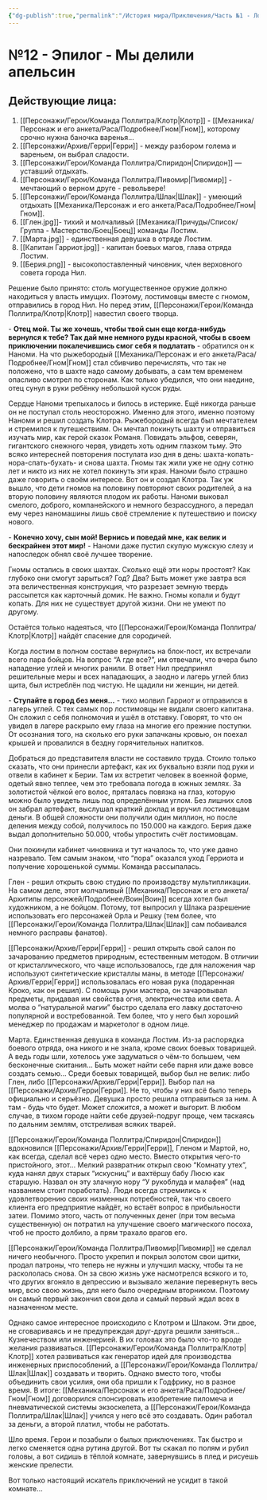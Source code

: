 ```yaml
---
{"dg-publish":true,"permalink":"/История мира/Приключения/Часть №1 - Лостим/№12 - Эпилог - Мы делили апельсин/","noteIcon":"","created":"2025-09-12T07:20:15.656+03:00","updated":"2025-09-11T12:00:12.089+03:00"}
---
```


# №12 - Эпилог - Мы делили апельсин
## Действующие лица:
1. [[Персонажи/Герои/Команда Поллитра/Клотр\|Клотр]] - [[Механика/Персонаж и его анкета/Раса/Подробнее/Гном\|Гном]], которому срочно нужна баночка варенья…
2. [[Персонажи/Архив/Герри\|Герри]] - между разбором голема и вареньем, он выбрал сладости.
3. [[Персонажи/Герои/Команда Поллитра/Спиридон\|Спиридон]] — уставший отдыхать.
4. [[Персонажи/Герои/Команда Поллитра/Пивомир\|Пивомир]] - мечтающий о верном друге - револьвере!
5. [[Персонажи/Герои/Команда Поллитра/Шлак\|Шлак]] - умеющий отдыхать [[Механика/Персонаж и его анкета/Раса/Подробнее/Гном\|Гном]].
6. [[Глен.jpg]]- тихий и молчаливый [[Механика/Причуды/Список/Группа - Мастерство/Боец\|Боец]] команды Лостим. 
7. [[Марта.jpg]] - единственная девушка в отряде Лостим.
8. [[Капитан Гарриот.jpg]] - капитан боевых магов, глава отряда Лостим.
9. [[Берия.png]] - высокопоставленный чиновник, член верховного совета города Нил. 

  
Решение было принято: столь могущественное оружие должно находиться у власть имущих. Поэтому, лостимовцы вместе с гномом, отправились в город Нил. Но перед этим, [[Персонажи/Герои/Команда Поллитра/Клотр\|Клотр]] навестил своего творца. 

\- **Отец мой. Ты же хочешь, чтобы твой сын еще когда-нибудь вернулся к тебе? Так дай мне немного руды красной, чтобы в своем приключении покалечившись смог себя я подлатать** - обратился он к Наноми. На что рыжебородый [[Механика/Персонаж и его анкета/Раса/Подробнее/Гном\|Гном]] стал сбивчиво перечислять, что так не положено, что в шахте надо самому добывать, а сам тем временем опасливо смотрел по сторонам. Как только убедился, что они наедине, отец сунул в руки ребёнку небольшой кусок руды. 

Сердце Наноми трепыхалось и билось в истерике. Ещё никогда раньше он не поступал столь неосторожно. Именно для этого, именно поэтому Наноми и решил создать Клотра. Рыжебородый всегда был мечтателем и стремился к путешествиям. Он мечтал покинуть шахту и отправиться изучать мир, как герой сказок Романя. Повидать эльфов, северян, гигантского снежного червя, увидеть хоть одним глазком тьму. Это всяко интересней повторения постулата изо дня в день: шахта-копать-нора-спать-бухать- и снова шахта. Гномы так жили уже не одну сотню лет и никто из них не хотел покинуть эти края. Наноми было страшно даже говорить о своём интересе. Вот он и создал Клотра. Так уж вышло, что дети гномов на половину повторяют своих родителей, а на вторую половину являются плодом их работы. Наноми выковал смелого, доброго, компанейского и немного безрассудного, а передал ему через наномашины лишь своё стремление к путешествию и поиску нового. 

\- **Конечно хочу, сын мой! Вернись и поведай мне, как велик и бескрайнен этот мир!** - Наноми даже пустил скупую мужскую слезу и напоследок обнял своё лучшее творение.  

Гномы остались в своих шахтах. Сколько ещё эти норы простоят? Как глубоко они смогут зарыться? Год? Два? Быть может уже завтра вся эта величественная конструкция, что разрезает земную твердь рассыпется как карточный домик. Не важно. Гномы копали и будут копать. Для них не существует другой жизни. Они не умеют по другому. 

Остаётся только надеяться, что [[Персонажи/Герои/Команда Поллитра/Клотр\|Клотр]] найдёт спасение для сородичей. 

Когда лостим в полном составе вернулись на блок-пост, их встречали всего пара бойцов. На вопрос “А где все?”, им отвечали, что вчера было нападение углей и многих ранили. В ответ Нил предпринял решительные меры и всех нападающих, а заодно и лагерь углей близ щита, был истреблён под чистую. Не щадили ни женщин, ни детей. 

\- **Ступайте в город без меня…** - тихо молвил Гарриот и отправился в лагерь углей. С тех самых пор лостимовцы не видали своего капитана. Он сложил с себя полномочия и ушёл в отставку. Говорят, то что он увидел в лагере раскрыло ему глаза на многие его прежние поступки. От осознания того, на сколько его руки запачканы кровью, он поехал крышей и провалился в бездну горячительных напитков. 

Добраться до представителя власти не составило труда. Стоило только сказать, что они принесли артефакт, как их буквально взяли под руки и отвели в кабинет к Берии. Там их встретит человек в военной форме, одетый явно теплее, чем это требовала погода в южных землях. За золотистой чёлкой его волос, пряталась повязка на глаз, которую можно было увидеть лишь под определённым углом. Без лишних слов он забрал артефакт, выслушал краткий доклад и вручил лостимовцам деньги. В общей сложности они получили один миллион, но после деления между собой, получилось по 150.000 на каждого. Берия даже выдал дополнительно 50.000, чтобы упростить счёт лостимовцам.

Они покинули кабинет чиновника и тут началось то, что уже давно назревало. Тем самым знаком, что “пора” оказался уход Герриота и получение хорошенькой суммы. Команда рассыпалась.

Глен - решил открыть свою студию по производству мультипликации. На самом деле, этот молчаливый [[Механика/Персонаж и его анкета/Архитипы персонжей/Подробнее/Воин\|Воин]] всегда хотел был художником, а не бойцом. Потому, тот выпросил у Шлака разрешение использовать его персонажей Орла и Решку (тем более, что [[Персонажи/Герои/Команда Поллитра/Шлак\|Шлак]] сам побаивался немного расправы фанатов). 

[[Персонажи/Архив/Герри\|Герри]] - решил открыть свой салон по зачарованию предметов природным, естественным методом. В отличии от кристаллического, что чаще использовалось, где для наложения чар используют синтетические кристаллы маны, в методе [[Персонажи/Архив/Герри\|Герри]] использовалась его новая рука (подаренная Кроко, как он решил). С помощь руки мастера, он зачаровывал предметы, придавая им свойства огня, электричества или света. А молва о “натуральной магии” быстро сделала его лавку достаточно популярной и востребованной. Тем более, что у него был хороший менеджер по продажам и маркетолог в одном лице.

Марта. Единственная девушка в команда Лостим. Из-за распорядка боевого отряда, она никого и не знала, кроме своих боевых товарищей. А ведь годы шли, хотелось уже задуматься о чём-то большем, чем бесконечные скитания… Быть может найти себе парня или даже вовсе создать семью… Среди боевых товарищей, выбор был не велик: либо Глен, либо [[Персонажи/Архив/Герри\|Герри]]. Выбор пал на [[Персонажи/Архив/Герри\|Герри]]. Не то, чтобы у них всё было теперь официально и серьёзно. Девушка просто решила отправиться за ним. А там - будь что будет. Может сложится, а может и выгорит. В любом случае, в тихом городе найти себе друзей-подруг проще, чем таскаясь по дальним землям, отстреливая всяких тварей. 

  

[[Персонажи/Герои/Команда Поллитра/Спиридон\|Спиридон]] вдохновился [[Персонажи/Архив/Герри\|Герри]], Гленом и Мартой, но, как всегда, сделал всё через одно место. Вместо открытия чего-то пристойного, этот… Мелкий развратник открыл свою “Комнату утех”, куда нанял двух старых “искусниц” и вахтёршу бабу Люсю как старшую. Назвал он эту злачную нору “У рукоблуда и малафея” (над названием стоит поработать). Люди всегда стремились к удовлетворению своих низменных потребностей, так что своего клиента его предприятие найдёт, но встаёт вопрос в прибыльности затеи. Помимо этого, часть от полученных денег (при том весьма существенную) он потратил на улучшение своего магического посоха, чтоб не просто долбило, а прям трахало врагов его. 

[[Персонажи/Герои/Команда Поллитра/Пивомир\|Пивомир]] не сделал ничего необычного. Просто укрепил и покрыл золотом свои щитки, продал патроны, что теперь не нужны и улучшил маску, чтобы та не раскололась снова. Он за свою жизнь уже насмотрелся всякого и то, что других вгоняло в депрессию и вызывало желание перевернуть весь мир, всю свою жизнь, для него было очередным вторником. Поэтому он самый первый закончил свои дела и самый первый ждал всех в назначенном месте. 

Однако самое интересное происходило с Клотром и Шлаком. Эти двое, не сговариваясь и не предупреждая друг-друга решили заняться… Кузнечеством или инженерией. В их головах это было что-то вроде желания развиваться. [[Персонажи/Герои/Команда Поллитра/Клотр\|Клотр]] хотел развиваться как генератор идей для производства инженерных приспособлений, а [[Персонажи/Герои/Команда Поллитра/Шлак\|Шлак]] создавать и творить. Однако вместо того, чтобы объединить свои усилия, они оба пришли к Годфрику, но в разное время. В итоге: [[Механика/Персонаж и его анкета/Раса/Подробнее/Гном\|Гном]] договорился спонсировать изобретение пиломеча и пневматической системы экзоскелета, а [[Персонажи/Герои/Команда Поллитра/Шлак\|Шлак]] учился у него всё это создавать. Один работал за деньги, а второй платил, чтобы не работать. 

Шло время. Герои и позабыли о былых приключениях. Так быстро и легко сменяется одна рутина другой. Вот ты скакал по полям и рубил головы, а вот сидишь в тёплой комнате, завернувшись в плед и рисуешь женские прелести. 

Вот только настоящий искатель приключений не усидит в такой комнате…
